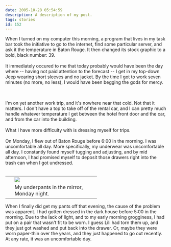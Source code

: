 ```yaml
---
date: 2005-10-28 05:54:59
description: A description of my post.
tags: stories
id: 152
---
```

When I turned on my computer this morning, a program that lives in my task bar took the initiative to go to the internet, find some particular server, and ask it the temperature in Baton Rouge.  It then changed its stock graphic to a bold, black number:  39.<br />
<br />
It immediately occured to me that today probably would have been the day where -- having not paid attention to the forecast -- I get in my top-down Jeep wearing short sleeves and no jacket.  By the time I got to work seven minutes (no more, no less), I would have been begging the gods for mercy.
<!--more--><br /><br />I'm on yet another work trip, and it's nowhere near that cold.  Not that it matters.  I don't have a top to take off of the rental car, and I can pretty much handle whatever temperature I get between the hotel front door and the car, and from the car into the building.<br />
<br />
What I have more difficulty with is dressing myself for trips.<br />
<br />
On Monday, I flew out of Baton Rouge before 6:00 in the morning.  I was uncomfortable all day.  More specifically, my underwear was uncomfortable all day.  I constantly found myself tugging and adjusting, and by mid afternoon, I had promised myself to deposit those drawers right into the trash can when I got undressed.<br />
<br />
<table cellpadding="2" align="right"><tr><td width="5" rowspan="2"><spacer type="block" width="5" height="1"></spacer></td><td width="250" ><img src="/img/assinmirror.jpg"/></td></tr><tr><td class="caption" width="250">My underpants in the mirror, Monday night.</td></tr></table><br />
<br />
When I finally did get my pants off that evening, the cause of the problem was apparent.  I had gotten dressed in the dark house before 5:00 in the morning.  Due to the lack of light, and to my early morning grogginess, I had put on a pair that wasn't fit to be worn.  I guess Lili had torn them up, and they just got washed and put back into the drawer.  Or, maybe they were worn paper-thin over the years, and they just happened to go out recently.  At any rate, it was an uncomfortable day.
